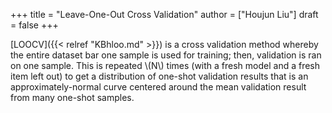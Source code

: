 +++
title = "Leave-One-Out Cross Validation"
author = ["Houjun Liu"]
draft = false
+++

[LOOCV]({{< relref "KBhloo.md" >}}) is a cross validation method whereby the entire dataset bar one sample is used for training; then, validation is ran on one sample. This is repeated \\(N\\) times (with a fresh model and a fresh item left out) to get a distribution of one-shot validation results that is an approximately-normal curve centered around the mean validation result from many one-shot samples.